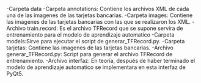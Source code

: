 -Carpeta data
	-Carpeta annotations: Contiene los archivos XML de cada una de las imagenes de las tarjetas bancarias.
	-Carpeta images: Contiene las imagenes de las tarjetas bancarias con las que se realizaron los XML.
	-Archivo train.record: Es el archivo TFRecord que se supone servira de entrenamiento para el modelo de aprendizaje automatico
-Carpeta models:Sirve para ejecutar el script de generar_TFRecord.py.
-Carpeta tarjetas: Contiene las imagenes de las tarjetas bancarias.
-Archivo generar_TFRecord.py: Script para generar el archivo TFRecord de entrenamiento.
-Archivo interfaz: En teoría, después de haber terminado el modelo de aprendizaje automatico se implementara en esta interfaz de PyQt5.
